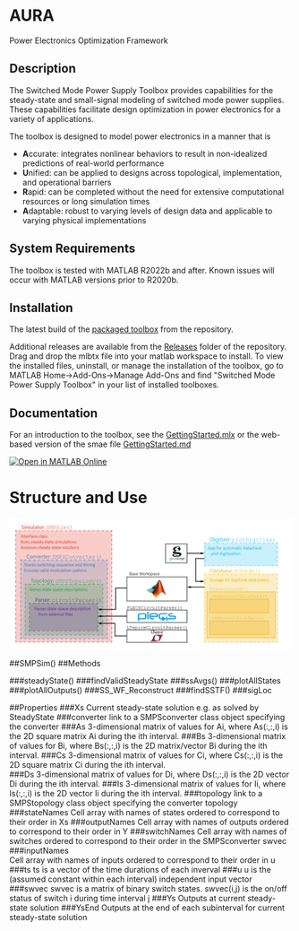 # AURA
Power Electronics Optimization Framework

## Description
The Switched Mode Power Supply Toolbox provides capabilities for the steady-state and small-signal modeling of switched mode power supplies.  These capabilities facilitate design optimization in power electronics for a variety of applications.  

The toolbox is designed to model power electronics in a manner that is 
- **A**ccurate: integrates nonlinear behaviors to result in non-idealized predictions of real-world performance
- **U**nified: can be applied to designs across topological, implementation, and operational barriers
- **R**apid: can be completed without the need for extensive computational resources or long simulation times
- **A**daptable: robust to varying levels of design data and applicable to varying physical implementations

## System Requirements
The toolbox is tested with MATLAB R2022b and after.  Known issues will occur with MATLAB versions prior to R2020b.  

## Installation
The latest build of the [packaged toolbox](https://github.com/costinet/AURA/blob/master/Releases/Switched%20Mode%20Power%20Supply%20Toolbox.mltbx) from the repository.

Additional releases are available from the [Releases](https://github.com/costinet/AURA/releases) folder of the repository.  Drag and drop the mlbtx file into your matlab workspace to install.  To view the installed files, uninstall, or manage the installation of the toolbox, go to MATLAB Home->Add-Ons->Manage Add-Ons and find "Switched Mode Power Supply Toolbox" in your list of installed toolboxes.

## Documentation
For an introduction to the toolbox, see the [GettingStarted.mlx](https://github.com/costinet/AURA/blob/master/state%20space%20analysis/doc/GettingStarted.mlx) or the web-based version of the smae file [GettingStarted.md](https://github.com/costinet/AURA/blob/master/GettingStarted.md)

[![Open in MATLAB Online](https://www.mathworks.com/images/responsive/global/open-in-matlab-online.svg)](https://matlab.mathworks.com/open/github/v1?repo=costinet/AURA&project=state%20space%20analysis/Toolbox/AURA.prj&file=state%20space%20analysis/doc/GettingStarted.mlx)

# Structure and Use

![image_0.png](https://github.com/costinet/AURA/blob/master/state%20space%20analysis/doc/images/gettingStartedImages/ToolboxStructure.png)

##SMPSim()
##Methods

###steadyState()
###findValidSteadyState
###ssAvgs()
###plotAllStates
###plotAllOutputs()
###SS_WF_Reconstruct
###findSSTF()
###sigLoc

##Properties
###Xs 
Current steady-state solution e.g. as solved by SteadyState
###converter 
link to a SMPSconverter class object specifying the converter
###As 
3-dimensional matrix of values for Ai, where As(:,:,i) is the 2D square matrix Ai during the ith interval.
###Bs 
3-dimensional matrix of values for Bi, where Bs(:,:,i) is the 2D matrix/vector Bi during the ith interval.
###Cs 
3-dimensional matrix of values for Ci, where Cs(:,:,i) is the 2D square matrix Ci during the ith interval.  
###Ds 
3-dimensional matrix of values for Di, where Ds(:,:,i) is the 2D vector Di during the ith interval.
###Is 
3-dimensional matrix of values for Ii, where Is(:,:,i) is the 2D vector Ii during the ith interval.
###topology 
link to a SMPStopology class object specifying the converter topology
###stateNames 
Cell array with names of states ordered to correspond to their order in Xs
###outputNames 
Cell array with names of outputs ordered to correspond to their order in Y
###switchNames 
Cell array with names of switches ordered to correspond to their order in the SMPSconverter swvec
###inputNames  
Cell array with names of inputs ordered to correspond to their order in u
###ts 
ts is a vector of the time durations of each inverval
###u 
u is the (assumed constant within each interval) independent input vector
###swvec 
swvec is a matrix of binary switch states.  swvec(i,j) is the on/off status of switch i during time interval j
###Ys 
Outputs at current steady-state solution
###YsEnd 
Outputs at the end of each subinterval for current steady-state solution